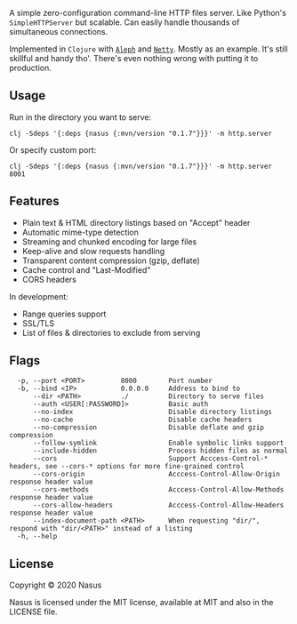 A simple zero-configuration command-line HTTP files server. Like Python's `SimpleHTTPServer` but scalable. Сan easily handle thousands of simultaneous connections.

Implemented in `Clojure` with [`Aleph`](https://github.com/ztellman/aleph) and [`Netty`](https://github.com/netty/netty). Mostly as an example. It's still skillful and handy tho'. There's even nothing wrong with putting it to production.

## Usage

Run in the directory you want to serve:

```shell
clj -Sdeps '{:deps {nasus {:mvn/version "0.1.7"}}}' -m http.server
```

Or specify custom port:

```shell
clj -Sdeps '{:deps {nasus {:mvn/version "0.1.7"}}}' -m http.server 8001
```

## Features

* Plain text & HTML directory listings based on "Accept" header
* Automatic mime-type detection
* Streaming and chunked encoding for large files
* Keep-alive and slow requests handling
* Transparent content compression (gzip, deflate)
* Cache control and "Last-Modified"
* CORS headers

In development:

* Range queries support
* SSL/TLS
* List of files & directories to exclude from serving

## Flags

```
  -p, --port <PORT>         8000        Port number
  -b, --bind <IP>           0.0.0.0     Address to bind to
      --dir <PATH>          ./          Directory to serve files
      --auth <USER[:PASSWORD]>          Basic auth
      --no-index                        Disable directory listings
      --no-cache                        Disable cache headers
      --no-compression                  Disable deflate and gzip compression
      --follow-symlink                  Enable symbolic links support
      --include-hidden                  Process hidden files as normal
      --cors                            Support Acccess-Control-* headers, see --cors-* options for more fine-grained control
      --cors-origin                     Acccess-Control-Allow-Origin response header value
      --cors-methods                    Acccess-Control-Allow-Methods response header value
      --cors-allow-headers              Acccess-Control-Allow-Headers response header value
      --index-document-path <PATH>      When requesting "dir/", respond with "dir/<PATH>" instead of a listing
  -h, --help
```

## License

Copyright © 2020 Nasus

Nasus is licensed under the MIT license, available at MIT and also in the LICENSE file.
